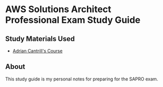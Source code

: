 # AWS Solutions Architect Professional Exam Study Guide

## Study Materials Used

* [Adrian Cantrill's Course](https://learn.cantrill.io/p/aws-certified-solutions-architect-professional)

## About

This study guide is my personal notes for preparing for the SAPRO exam.
